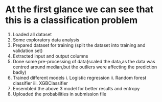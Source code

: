 # At the first glance we can see that this is a classification problem

1. Loaded all dataset
2. Some exploratory data analysis
3. Prepared dataset for training (split the dataset into training and validation set)
4. Extracted input and output columns
5. Done some pre-processing of data(scaled the data,as the data was centred around median,but the outliers were affecting the prediction badly)
6. Trained different models
       i. Logistic regression
       ii. Random forest   classifier
       iii. XGBClassifier
8. Ensembled the above 3 model for better results and entropy
9. Uploaded the probabilities in submission file
